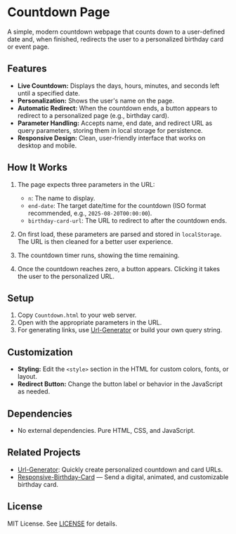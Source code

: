 # Countdown Page

A simple, modern countdown webpage that counts down to a user-defined date and, when finished, redirects the user to a personalized birthday card or event page.

## Features

- **Live Countdown:** Displays the days, hours, minutes, and seconds left until a specified date.
- **Personalization:** Shows the user's name on the page.
- **Automatic Redirect:** When the countdown ends, a button appears to redirect to a personalized page (e.g., birthday card).
- **Parameter Handling:** Accepts name, end date, and redirect URL as query parameters, storing them in local storage for persistence.
- **Responsive Design:** Clean, user-friendly interface that works on desktop and mobile.

## How It Works

1. The page expects three parameters in the URL:
    - `n`: The name to display.
    - `end-date`: The target date/time for the countdown (ISO format recommended, e.g., `2025-08-20T00:00:00`).
    - `birthday-card-url`: The URL to redirect to after the countdown ends.

2. On first load, these parameters are parsed and stored in `localStorage`. The URL is then cleaned for a better user experience.

3. The countdown timer runs, showing the time remaining.

4. Once the countdown reaches zero, a button appears. Clicking it takes the user to the personalized URL.
<!--
## Example Usage

You can generate a link like:

```
https://yourdomain.com/Countdown.html?n=Alice&end-date=2025-12-31T00:00:00&birthday-card-url=https%3A%2F%2Fyourdomain.com%2FResponsive-Birthday-Card.html%3Fn%3DAlice
```

- The countdown will show for "Alice" and, when finished, redirect to her birthday card.
-->
## Setup

1. Copy `Countdown.html` to your web server.
2. Open with the appropriate parameters in the URL.
3. For generating links, use [Url-Generator](https://github.com/ShajafKhan/Url-Generator) or build your own query string.

## Customization

- **Styling:** Edit the `<style>` section in the HTML for custom colors, fonts, or layout.
- **Redirect Button:** Change the button label or behavior in the JavaScript as needed.

## Dependencies

- No external dependencies. Pure HTML, CSS, and JavaScript.

## Related Projects

- [Url-Generator](https://github.com/ShajafKhan/Url-Generator): Quickly create personalized countdown and card URLs.
- [Responsive-Birthday-Card](https://github.com/ShajafKhan/Responsive-Birthday-Card) — Send a digital, animated, and customizable birthday card.

## License

MIT License. See [LICENSE](LICENSE) for details.
